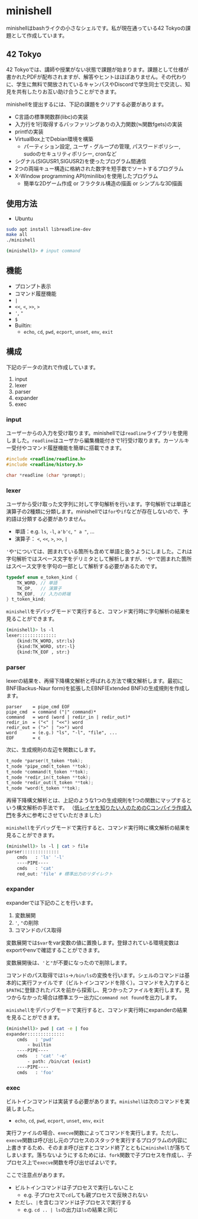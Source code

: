 # minishell

minishellはbashライクの小さなシェルです。私が現在通っている42 Tokyoの課題として作成しています。

## 42 Tokyo

42 Tokyoでは、講師や授業がない状態で課題が始まります。課題として仕様が書かれたPDFが配布されますが、解答やヒントはほぼありません。その代わりに、学生に無料で開放されているキャンパスやDiscordで学生同士で交流し、知見を共有したりお互い助け合うことができます。

minishellを提出するには、下記の課題をクリアする必要があります。
- C言語の標準関数群(libc)の実装
- 入力行を1行取得するバッファリングありの入力関数(≒関数fgets)の実装
- printfの実装
- VirtualBox上でDebian環境を構築
    - パーティション設定, ユーザ・グループの管理, パスワードポリシー, sudoのセキュリティポリシー, cronなど
- シグナル(SIGUSR1,SIGUSR2)を使ったプログラム間通信
- 2つの両端キュー構造に格納された数字を短手数でソートするプログラム
- X-Window programming API(minilibx)を使用したプログラム
    - 簡単な2Dゲーム作成 or フラクタル構造の描画 or シンプルな3D描画

## 使用方法
- Ubuntu
```bash
sudo apt install libreadline-dev
make all
./minishell

(minishell)> # input command
```

## 機能
- プロンプト表示
- コマンド履歴機能
- `|`
- `<<`, `<`, `>>`, `>`
- `'`, `"`
- `$`
- Builtin:
    - `echo`, `cd`, `pwd`, `ecport`, `unset`, `env`, `exit`

## 構成
下記のデータの流れで作成しています。
1. input
1. lexer
1. parser
1. expander
1. exec

### input
ユーザーからの入力を受け取ります。minishellでは`readline`ライブラリを使用しました。`readline`はユーザから編集機能付きで1行受け取ります。カーソルキー受付やコマンド履歴機能を簡単に搭載できます。

```c
#include <readline/readline.h>
#include <readline/history.h>

char *readline (char *prompt);
```

### lexer
ユーザから受け取った文字列に対して字句解析を行います。字句解析では単語と演算子の2種類に分類します。minishellでは`for`や`if`などが存在しないので、予約語は分類する必要がありません。

- 単語：e.g. `ls`, `-l`, `a'b'c`, `" a "`, ...
- 演算子： `<`, `<<`, `>`, `>>`, `|`

`'`や`"`については、囲まれている箇所も含めて単語と扱うようにしました。これは字句解析ではスペース文字をデリミタとして解析しますが、`'`や`"`で囲まれた箇所はスペース文字を字句の一部として解析する必要があるためです。

```c
typedef enum e_token_kind {
    TK_WORD, // 単語
    TK_OP,   // 演算子
    TK_EOF,  // 入力の終端
} t_token_kind;
```
`minishell`をデバッグモードで実行すると、コマンド実行時に字句解析の結果を見ることができます。
```sh
(minishell)> ls -l
lexer::::::::::::::
    {kind:TK_WORD, str:ls}
    {kind:TK_WORD, str:-l}
    {kind:TK_EOF , str:}
```

### parser
lexerの結果を、再帰下降構文解析と呼ばれる方法で構文解析します。最初にBNF(Backus-Naur form)を拡張したEBNF(Extended BNF)の生成規則を作成します。

```ebnf
parser    = pipe_cmd EOF
pipe_cmd  = command ("|" command)*
command   = word (word | redir_in | redir_out)*
redir_in  = ("<" | "<<") word 
redir_out = (">" | ">>") word
word      = (e.g.) "ls", "-l", "file", ...
EOF       = ε
```

次に、生成規則の左辺を関数にします。
```cpp
t_node *parser(t_token *tok);
t_node *pipe_cmd(t_token **tok);
t_node *command(t_token **tok);
t_node *redir_in(t_token **tok);
t_node *redir_out(t_token **tok);
t_node *word(t_token **tok);
```
再帰下降構文解析とは、上記のような1つの生成規則を1つの関数にマップするという構文解析の手法です。
（[低レイヤを知りたい人のためのCコンパイラ作成入門](https://www.sigbus.info/compilerbook)を多大に参考にさせていただきました）

`minishell`をデバッグモードで実行すると、コマンド実行時に構文解析の結果を見ることができます。
```sh
(minishell)> ls -l | cat > file
parser::::::::::::::
    cmds   : 'ls' '-l' 
    ----PIPE----
    cmds   : 'cat' 
    red_out: 'file' # 標準出力のリダイレクト
```

### expander
expanderでは下記のことを行います。

1. 変数展開
1. `'`, `"`の削除
1. コマンドのパス取得

変数展開では`$var`をvar変数の値に置換します。登録されている環境変数はexportやenvで確認することができます。

変数展開後は、`'`と`"`が不要になったので削除します。

コマンドのパス取得では`ls`->`/bin/ls`の変換を行います。シェルのコマンドは基本的に実行ファイルです（ビルトインコマンドを除く）。コマンドを入力すると`$PATH`に登録されたパスを前から探索し、見つかったファイルを実行します。見つからなかった場合は標準エラー出力に`command not found`を出力します。

`minishell`をデバッグモードで実行すると、コマンド実行時にexpanderの結果を見ることができます。
```sh
(minishell)> pwd | cat -e | foo
expander::::::::::::::
    cmds   : 'pwd' 
        - builtin
    ----PIPE----
    cmds   : 'cat' '-e' 
        - path: /bin/cat (exist)
    ----PIPE----
    cmds   : 'foo'
```

### exec

ビルトインコマンドは実装する必要があります。`minishell`は次のコマンドを実装しました。
- `echo`, `cd`, `pwd`, `ecport`, `unset`, `env`, `exit`

実行ファイルの場合、`execve`関数によってコマンドを実行します。ただし、`execve`関数は呼び出し元のプロセスのスタックを実行するプログラムの内容に上書きするため、そのまま呼び出すとコマンド終了とともに`minishell`が落ちてしまいます。落ちないようにするためには、`fork`関数で子プロセスを作成し、子プロセス上で`execve`関数を呼び出せばよいです。

ここで注意点があります。
- ビルトインコマンドは子プロセスで実行しないこと
    - e.g. 子プロセスで`cd`しても親プロセスで反映されない
- ただし、`|`を含むコマンドは子プロセスで実行する
    - e.g. `cd .. | ls`の出力は`ls`の結果と同じ
